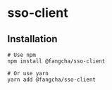 # sso-client

## Installation
```
# Use npm
npm install @fangcha/sso-client

# Or use yarn
yarn add @fangcha/sso-client
```
